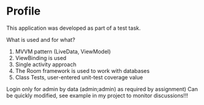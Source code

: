 # Profile

This application was developed as part of a test task.

What is used and for what?

1) MVVM pattern (LiveData, ViewModel)
2) ViewBinding is used
3) Single activity approach
4) The Room framework is used to work with databases
5) Class Tests, user-entered unit-test coverage value


Login only for admin by data (admin;admin) as required by assignment) Can be quickly modified, see example in my project to monitor discussions!!!
